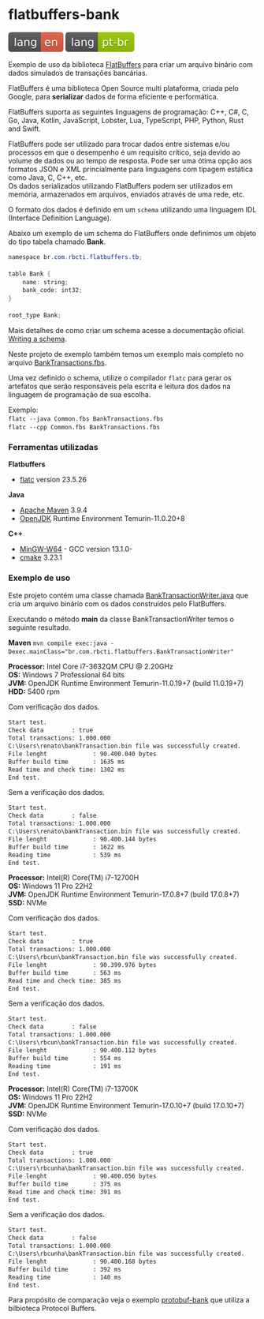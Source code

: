 # flatbuffers-bank
[![en](https://github.com/renatocunha216/common/blob/main/images/lang-en.svg?raw=true)](https://github.com/renatocunha216/flatbuffers-bank/blob/main/README.en.md)
[![pt-br](https://github.com/renatocunha216/common/blob/main/images/lang-pt-br.svg?raw=true)](https://github.com/renatocunha216/flatbuffers-bank/blob/main/README.md)

Exemplo de uso da biblioteca [FlatBuffers](https://flatbuffers.dev/) para criar
um arquivo binário com dados simulados de transações bancárias.

FlatBuffers é uma biblioteca Open Source multi plataforma, criada pelo Google, para **serializar**
dados de forma eficiente e performática.

FlatBuffers suporta as seguintes linguagens de programação: C++, C#, C, Go, Java, Kotlin,
JavaScript, Lobster, Lua, TypeScript, PHP, Python, Rust and Swift.

FlatBuffers pode ser utilizado para trocar dados entre sistemas e/ou processos
em que o desempenho é um requisito crítico, seja devido ao volume de dados
ou ao tempo de resposta. Pode ser uma ótima opção aos formatos JSON e XML
princialmente para linguagens com tipagem estática como Java, C, C++, etc.<br>
Os dados serializados utilizando FlatBuffers podem ser utilizados em memória,
armazenados em arquivos, enviados através de uma rede, etc.

O formato dos dados é definido em um `schema` utilizando uma linguagem IDL (Interface Definition Language).

Abaixo um exemplo de um schema do FlatBuffers onde definimos um objeto do tipo
tabela chamado **Bank**.

```java
namespace br.com.rbcti.flatbuffers.tb;

table Bank {
    name: string;
    bank_code: int32;
}

root_type Bank;
```

Mais detalhes de como criar um schema acesse a documentação oficial.
[Writing a schema](https://flatbuffers.dev/flatbuffers_guide_writing_schema.html).

Neste projeto de exemplo também temos um exemplo mais completo no arquivo
[BankTransactions.fbs](https://github.com/renatocunha216/flatbuffers-bank/blob/main/idl/BankTransactions.fbs).

Uma vez definido o schema, utilize o compilador `flatc` para gerar os artefatos
que serão responsáveis pela escrita e leitura dos dados na linguagem de
programação de sua escolha.

Exemplo:<br>
`flatc --java Common.fbs BankTransactions.fbs`<br>
`flatc --cpp Common.fbs BankTransactions.fbs`

### Ferramentas utilizadas

**Flatbuffers**<br>
- [flatc](https://github.com/google/flatbuffers/releases) version 23.5.26<br>

**Java**<br>
- [Apache Maven](https://maven.apache.org/) 3.9.4<br>
- [OpenJDK](https://adoptium.net/) Runtime Environment Temurin-11.0.20+8<br>

**C++**<br>
- [MinGW-W64](https://www.mingw-w64.org/) - GCC version 13.1.0-<br>
- [cmake](https://cmake.org/) 3.23.1<br>

### Exemplo de uso

Este projeto contém uma classe chamada [BankTransactionWriter.java](https://github.com/renatocunha216/flatbuffers-bank/blob/main/java/src/main/java/br/com/rbcti/flatbuffers/BankTransactionWriter.java)
que cria um arquivo binário com os dados construídos pelo FlatBuffers.

Executando o método **main** da classe BankTransactionWriter temos o seguinte resultado.

**Maven** `mvn compile exec:java -Dexec.mainClass="br.com.rbcti.flatbuffers.BankTransactionWriter"`

**Processor:** Intel Core i7-3632QM CPU @ 2.20GHz<br>
**OS:** Windows 7 Professional 64 bits<br>
**JVM:** OpenJDK Runtime Environment Temurin-11.0.19+7 (build 11.0.19+7)<br>
**HDD:** 5400 rpm<br>

Com verificação dos dados.
```
Start test.
Check data        : true
Total transactions: 1.000.000
C:\Users\renato\bankTransaction.bin file was successfully created.
File lenght             : 90.400.040 bytes
Buffer build time       : 1635 ms
Read time and check time: 1302 ms
End test.
```
Sem a verificação dos dados.
```
Start test.
Check data        : false
Total transactions: 1.000.000
C:\Users\renato\bankTransaction.bin file was successfully created.
File lenght             : 90.400.144 bytes
Buffer build time       : 1622 ms
Reading time            : 539 ms
End test.
```

**Processor:** Intel(R) Core(TM) i7-12700H<br>
**OS:** Windows 11 Pro 22H2<br>
**JVM:** OpenJDK Runtime Environment Temurin-17.0.8+7 (build 17.0.8+7)<br>
**SSD:** NVMe

Com verificação dos dados.
```
Start test.
Check data        : true
Total transactions: 1.000.000
C:\Users\rbcun\bankTransaction.bin file was successfully created.
File lenght             : 90.399.976 bytes
Buffer build time       : 563 ms
Read time and check time: 385 ms
End test.
```
Sem a verificação dos dados.
```
Start test.
Check data        : false
Total transactions: 1.000.000
C:\Users\rbcun\bankTransaction.bin file was successfully created.
File lenght             : 90.400.112 bytes
Buffer build time       : 554 ms
Reading time            : 191 ms
End test.
```

**Processor:** Intel(R) Core(TM) i7-13700K<br>
**OS:** Windows 11 Pro 22H2<br>
**JVM:** OpenJDK Runtime Environment Temurin-17.0.10+7 (build 17.0.10+7)<br>
**SSD:** NVMe

Com verificação dos dados.
```
Start test.
Check data        : true
Total transactions: 1.000.000
C:\Users\rbcunha\bankTransaction.bin file was successfully created.
File lenght             : 90.400.056 bytes
Buffer build time       : 375 ms
Read time and check time: 391 ms
End test.
```
Sem a verificação dos dados.
```
Start test.
Check data        : false
Total transactions: 1.000.000
C:\Users\rbcunha\bankTransaction.bin file was successfully created.
File lenght             : 90.400.168 bytes
Buffer build time       : 392 ms
Reading time            : 140 ms
End test.
```

Para propósito de comparação veja o exemplo [protobuf-bank](https://github.com/renatocunha216/protobuf-bank) que utiliza a bilbioteca Protocol Buffers.
